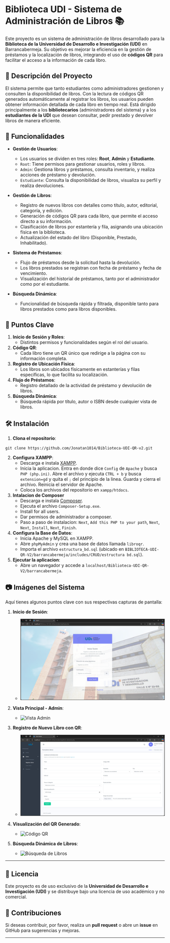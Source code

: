 # Biblioteca UDI - Sistema de Administración de Libros 📚

Este proyecto es un sistema de administración de libros desarrollado para la **Biblioteca de la Universidad de Desarrollo e Investigación (UDI)** en Barrancabermeja. Su objetivo es mejorar la eficiencia en la gestión de préstamos y la localización de libros, integrando el uso de **códigos QR** para facilitar el acceso a la información de cada libro.

## 📌 Descripción del Proyecto

El sistema permite que tanto estudiantes como administradores gestionen y consulten la disponibilidad de libros. Con la lectura de códigos QR generados automáticamente al registrar los libros, los usuarios pueden obtener información detallada de cada libro en tiempo real. Está dirigido principalmente a los **bibliotecarios** (administradores del sistema) y a los **estudiantes de la UDI** que desean consultar, pedir prestado y devolver libros de manera eficiente.

## 🚀 Funcionalidades

- **Gestión de Usuarios**:
  - Los usuarios se dividen en tres roles: **Root**, **Admin** y **Estudiante**.
  - `Root`: Tiene permisos para gestionar usuarios, roles y libros.
  - `Admin`: Gestiona libros y préstamos, consulta inventario, y realiza acciones de préstamo y devolución.
  - `Estudiante`: Consulta la disponibilidad de libros, visualiza su perfil y realiza devoluciones.

- **Gestión de Libros**:
  - Registro de nuevos libros con detalles como título, autor, editorial, categoría, y edición.
  - Generación de códigos QR para cada libro, que permite el acceso directo a su información.
  - Clasificación de libros por estantería y fila, asignando una ubicación física en la biblioteca.
  - Actualización del estado del libro (Disponible, Prestado, Inhabilitado).

- **Sistema de Préstamos**:
  - Flujo de préstamos desde la solicitud hasta la devolución.
  - Los libros prestados se registran con fecha de préstamo y fecha de vencimiento.
  - Visualización del historial de préstamos, tanto por el administrador como por el estudiante.

- **Búsqueda Dinámica**:
  - Funcionalidad de búsqueda rápida y filtrada, disponible tanto para libros prestados como para libros disponibles.

## 🎯 Puntos Clave

1. **Inicio de Sesión y Roles**:
   - Distintos permisos y funcionalidades según el rol del usuario.
2. **Código QR**:
   - Cada libro tiene un QR único que redirige a la página con su información completa.
3. **Registro de Ubicación Física**:
   - Los libros son ubicados físicamente en estanterías y filas específicas, lo que facilita su localización.
4. **Flujo de Préstamos**:
   - Registro detallado de la actividad de préstamo y devolución de libros.
5. **Búsqueda Dinámica**:
   - Búsqueda rápida por título, autor o ISBN desde cualquier vista de libros.

## 🛠 Instalación

1. **Clona el repositorio**: 
```
git clone https://github.com/Jonatan1014/Biblioteca-UDI-QR-v2.git
```
2. **Configura XAMPP**:
   - Descarga e instala [XAMPP](https://sourceforge.net/projects/xampp/files/XAMPP%20Windows/8.2.12/xampp-windows-x64-8.2.12-0-VS16-installer.exe).
   - Inicia la aplicacion. Entra en donde dice `Config` de `Apache` y busca `PHP (php.ini)`. Abre el archivo y ejecuta `CTRL + b` y busca `extension=gd` y quita el `;` del principio de la linea. Guarda y cierra el archivo. Reinicia el servidor de Apache.
   - Coloca los archivos del repositorio en `xampp/htdocs`.
3. **Intalacion de Composer**
   - Descarga e instala [Composer](https://getcomposer.org/download/).
   - Ejecuta el archivo `Composer-Setup.exe`.
   - Install for all users.
   - Dar permisos de administrador a composer.
   - Paso a paso de instalacion: `Next`, `Add this PHP to your path`, `Next`, `Next`, `Install`, `Next`, `Finish`.
3. **Configura la Base de Datos**:
   - Inicia Apache y MySQL en XAMPP.
   - Abre `phpMyAdmin` y crea una base de datos llamada `libroqr`.
   - Importa el archivo `estructura_bd.sql` (ubicado en `BIBLIOTECA-UDI-QR-V2/barrancabermeja/includes/CRUD/estructura bd.sql`).
4. **Ejecutar la aplicacion**:
   - Abre un navegador y accede a `localhost/Biblioteca-UDI-QR-V2/barrancabermeja`.

## 📷 Imágenes del Sistema

Aquí tienes algunos puntos clave con sus respectivas capturas de pantalla:

1. **Inicio de Sesión**:
   - ![Inicio de Sesión](imagesdoc/LogIn.png)

2. **Vista Principal - Admin**:
   - ![Vista Admin](imagesdoc/HomeRoot.png.png)

3. **Registro de Nuevo Libro con QR**:
   - ![Registro de Libro](imagesdoc/BookRegister.png)

4. **Visualización del QR Generado**:
   - ![Código QR](imagesdoc)

5. **Búsqueda Dinámica de Libros**:
   - ![Búsqueda de Libros](imagesdoc)

---

## 📄 Licencia

Este proyecto es de uso exclusivo de la **Universidad de Desarrollo e Investigación (UDI)** y se distribuye bajo una licencia de uso académico y no comercial.

## 🙌 Contribuciones

Si deseas contribuir, por favor, realiza un **pull request** o abre un **issue** en GitHub para sugerencias y mejoras.

--- 

